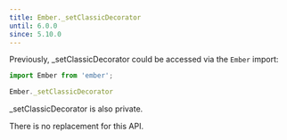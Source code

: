 ```yaml
---
title: Ember._setClassicDecorator
until: 6.0.0
since: 5.10.0
---
```



Previously, _setClassicDecorator could be accessed via the `Ember` import:
```js
import Ember from 'ember';

Ember._setClassicDecorator
```
_setClassicDecorator is also private.

There is no replacement for this API.
